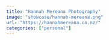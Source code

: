 ```yaml
---
title: "Hannah Mereana Photography"
image: "showcase/hannah-mereana.png"
url: "https://hannahmereana.co.nz/"
categories: ["personal"]
---
```

